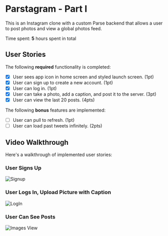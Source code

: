 # Parstagram - Part I

This is an Instagram clone with a custom Parse backend that allows a user to post photos and view a global photos feed.

Time spent: **5** hours spent in total

## User Stories

The following **required** functionality is completed:

- [X] User sees app icon in home screen and styled launch screen. (1pt)
- [X] User can sign up to create a new account. (1pt)
- [X] User can log in. (1pt)
- [X] User can take a photo, add a caption, and post it to the server. (3pt)
- [X] User can view the last 20 posts. (4pts)

The following **bonus** features are implemented:

- [ ] User can pull to refresh. (1pt)
- [ ] User can load past tweets infinitely. (2pts)

## Video Walkthrough

Here's a walkthrough of implemented user stories:

### User Signs Up
<img src='http://g.recordit.co/7Ey26ALykQ.gif' title='Video Walkthrough: Signup' width='' alt='Signup' />

### User Logs In, Upload Picture with Caption
<img src='http://g.recordit.co/JYI7sCcOcS.gif' title='Video Walkthrough: LogIn' width='' alt='LogIn' />

### User Can See Posts
<img src='http://g.recordit.co/3wr2AOUhEe.gif' title='Video Walkthrough: Images' width='' alt='Images View' />

